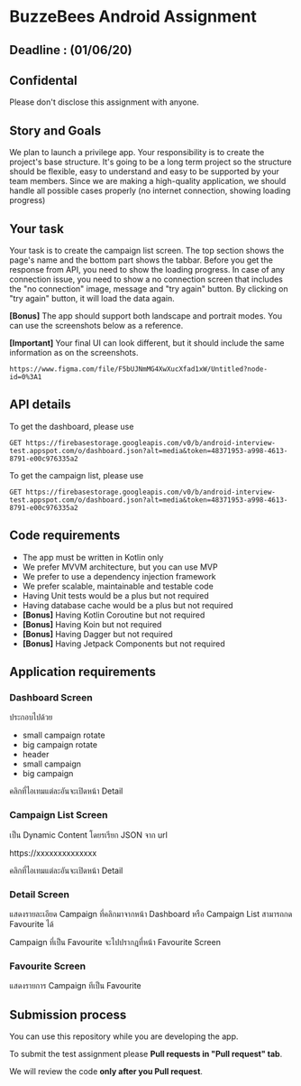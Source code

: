 # BuzzeBees Android Assignment 

## Deadline : (01/06/20)
## Confidental
Please don't disclose this assignment with anyone. 

## Story and Goals
We plan to launch a privilege app. Your responsibility is to create the project's base structure. It's going to be a long term project so the structure should be flexible, easy to understand and easy to be supported by your team members. Since we are making a high-quality application, we should handle all possible cases properly (no internet connection, showing loading progress)

## Your task
Your task is to create the campaign list screen. The top section shows the page's name and the bottom part shows the tabbar. Before you get the response from API, you need to show the loading progress. In case of any connection issue, you need to show a no connection screen that includes the "no connection" image, message and "try again" button. By clicking on "try again" button, it will load the data again.

**[Bonus]** The app should support both landscape and portrait modes. You can use the screenshots below as a reference.

**[Important]** Your final UI can look different, but it should include the same information as on the screenshots.
```
https://www.figma.com/file/F5bUJNmMG4XwXucXfad1xW/Untitled?node-id=0%3A1
```

## API details

To get the dashboard, please use 
```
GET https://firebasestorage.googleapis.com/v0/b/android-interview-test.appspot.com/o/dashboard.json?alt=media&token=48371953-a998-4613-8791-e00c976335a2
```

To get the campaign list, please use
```
GET https://firebasestorage.googleapis.com/v0/b/android-interview-test.appspot.com/o/dashboard.json?alt=media&token=48371953-a998-4613-8791-e00c976335a2
```

## Code requirements
 * The app must be written in Kotlin only
 * We prefer MVVM architecture, but you can use MVP
 * We prefer to use a dependency injection framework
 * We prefer scalable, maintainable and testable code
 * Having Unit tests would be a plus but not required
 * Having database cache would be a plus but not required
 * **[Bonus]** Having Kotlin Coroutine but not required
 * **[Bonus]** Having Koin but not required
 * **[Bonus]** Having Dagger but not required
 * **[Bonus]** Having Jetpack Components but not required

## Application requirements
### Dashboard Screen
ประกอบไปด้วย 

* small campaign rotate
* big campaign rotate
* header
* small campaign 
* big campaign

คลิกที่ไอเทมแต่ละอันจะเปิดหน้า Detail

### Campaign List Screen

เป็น Dynamic Content โดยรเรียก JSON จาก url 

https://xxxxxxxxxxxxxx

คลิกที่ไอเทมแต่ละอันจะเปิดหน้า Detail

### Detail Screen

แสดงรายละเอียด Campaign ที่คลิกมาจากหน้า Dashboard หรือ Campaign List
สามารถกด Favourite ได้

Campaign ที่เป็น Favourite จะไปปรากฎที่หน้า Favourite Screen

### Favourite Screen

แสดงรายการ Campaign ทีเป็น Favourite


## Submission process
  You can use this repository while you are developing the app. 
  
  To submit the test assignment please **Pull requests in "Pull request" tab**.
  
  We will review the code **only after you Pull request**.
